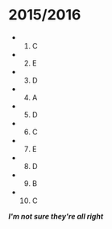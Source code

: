 # 2015/2016 

* 1) C
* 2) E
* 3) D
* 4) A
* 5) D
* 6) C
* 7) E
* 8) D
* 9) B
* 10) C

***I'm not sure they're all right***

